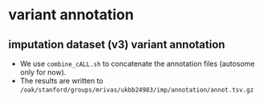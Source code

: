 # variant annotation

## imputation dataset (v3) variant annotation

- We use `combine_cALL.sh` to concatenate the annotation files (autosome only for now).
- The results are written to `/oak/stanford/groups/mrivas/ukbb24983/imp/annotation/annot.tsv.gz`

